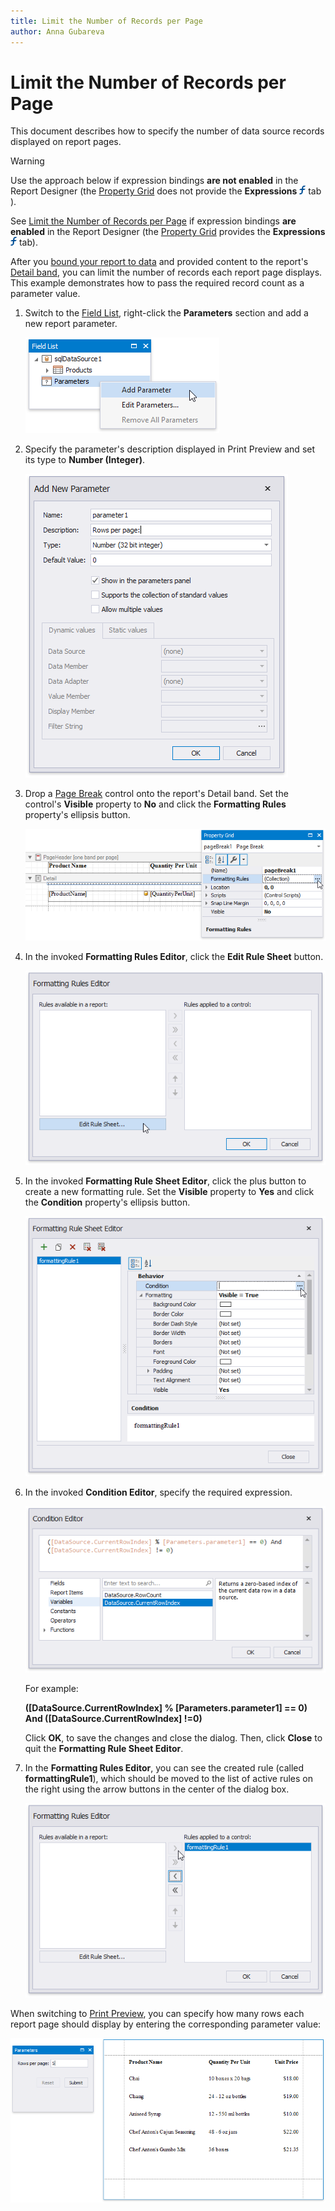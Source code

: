 ```yaml
---
title: Limit the Number of Records per Page
author: Anna Gubareva
---
```

# Limit the Number of Records per Page

This document describes how to specify the number of data source records displayed on report pages.

> [!Warning]
> Use the approach below if expression bindings **are not enabled** in the Report Designer (the [Property Grid](../../report-designer-tools/ui-panels/property-grid.md) does not provide the **Expressions** ![](../../../../../images/eurd-win-property-grid-expressions-icon.png) tab ).
>
> See [Limit the Number of Records per Page](../shape-data-expression-bindings/limit-the-number-of-records-per-page.md) if expression bindings **are enabled** in the Report Designer (the [Property Grid](../../report-designer-tools/ui-panels/property-grid.md) provides the **Expressions** ![](../../../../../images/eurd-win-property-grid-expressions-icon.png) tab).

After you [bound your report to data](../../bind-to-data.md) and provided content to the report's [Detail band](../../introduction-to-banded-reports.md), you can limit the number of records each report page displays. This example demonstrates how to pass the required record count as a parameter value.

1. Switch to the [Field List](../../report-designer-tools/ui-panels/field-list.md), right-click the **Parameters** section and add a new report parameter.
	
	![](../../../../../images/eurd-win-shaping-filter-add-parameter.png)

2. Specify the parameter's description displayed in Print Preview and set its type to **Number (Integer)**.
	
	![](../../../../../images/eurd-win-shaping-limit-parameter-settings.png)

3. Drop a [Page Break](../../use-report-elements/use-basic-report-controls/page-break.md) control onto the report's Detail band. Set the control's **Visible** property to **No** and click the **Formatting Rules** property's ellipsis button.

    ![](../../../../../images/eurd-win-shaping-page-break-formatting-rules.png)

4. In the invoked **Formatting Rules Editor**, click the **Edit Rule Sheet** button.

    ![](../../../../../images/eurd-win-shaping-edit-rule-sheet.png)

5. In the invoked **Formatting Rule Sheet Editor**, click the plus button to create a new formatting rule. Set the **Visible** property to **Yes** and click the **Condition** property's ellipsis button.

	![](../../../../../images/eurd-win-shaping-page-break-formatting-rule-settings.png)

6. In the invoked **Condition Editor**, specify the required expression.
	
	![](../../../../../images/eurd-win-shaping-page-break-condtion.png)
	
	For example:
	
	**([DataSource.CurrentRowIndex] % [Parameters.parameter1] == 0) And ([DataSource.CurrentRowIndex] !=0)**

    Click **OK**, to save the changes and close the dialog. Then, click **Close** to quit the **Formatting Rule Sheet Editor**.

7. In the **Formatting Rules Editor**, you can see the created rule (called **formattingRule1**), which should be moved to the list of active rules on the right using the arrow buttons in the center of the dialog box.

	![](../../../../../images/eurd-win-shaping-apply-formatting-rule.png)

When switching to [Print Preview](../../preview-print-and-export-reports.md), you can specify how many rows each report page should display by entering the corresponding parameter value:

![](../../../../../images/eurd-win-shaping-limit-rows-result.png)